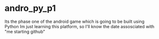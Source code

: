 # andro_py_p1
Its the phase one of the android game which is going to be built using Python
Im just learning this platform, so I'll know the date assosciated with "me starting github"
